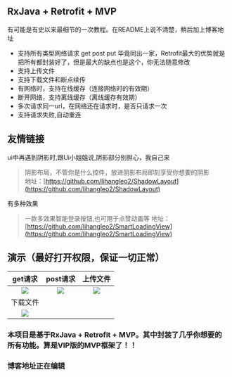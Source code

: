 ## RxJava + Retrofit + MVP
有可能是有史以来最细节的一次教程。在README上说不清楚，稍后加上博客地址

* 支持所有类型网络请求 get post put 毕竟同出一家，Retrofit最大的优势就是把所有都封装好了，但是最大的缺点也是这个，你无法随意修改
* 支持上传文件  
* 支持下载文件和断点续传  
* 有网络时，支持在线缓存（连接网络时的有效期）
* 断开网络，支持离线缓存（离线缓存有效期） 
* 多次请求同一url，在网络还在请求时，是否只请求一次
* 支持请求失败,自动重连

## 友情链接
ui中再遇到阴影时,跟Ui小姐姐说,阴影部分别担心，我自己来
> 阴影布局，不管你是什么控件，放进阴影布局即刻享受你想要的阴影  
地址：[https://github.com/lihangleo2/ShadowLayout](https://github.com/lihangleo2/ShadowLayout)

有多种效果
> 一款多效果智能登录按钮,也可用于点赞动画等
地址：[https://github.com/lihangleo2/SmartLoadingView](https://github.com/lihangleo2/SmartLoadingView)

## 演示（最好打开权限，保证一切正常）
|get请求|post请求|上传文件|
|:---:|:---:|:---:|
|![](https://github.com/lihangleo2/EasyOk/blob/master/get.gif)|![](https://github.com/lihangleo2/EasyOk/blob/master/post.gif)|![](https://github.com/lihangleo2/EasyOk/blob/master/upload.gif)
|下载文件|
|![](https://github.com/lihangleo2/EasyOk/blob/master/download.gif)|

### 本项目是基于RxJava + Retrofit + MVP。其中封装了几乎你想要的所有功能。算是VIP版的MVP框架了！！
### 博客地址正在编辑
